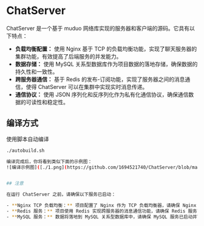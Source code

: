# ChatServer

ChatServer 是一个基于 muduo 网络库实现的服务器和客户端的源码。它具有以下特点：

- **负载均衡配置：** 使用 Nginx 基于 TCP 的负载均衡功能，实现了聊天服务器的集群功能，有效提高了后端服务的并发能力。
- **数据存储：** 使用 MySQL 关系型数据库作为项目数据的落地存储，确保数据的持久性和一致性。
- **跨服务器通信：** 基于 Redis 的发布-订阅功能，实现了服务器之间的消息通信，使得 ChatServer 可以在集群中实现实时消息传递。
- **通信协议：** 使用 JSON 序列化和反序列化作为私有化通信协议，确保通信数据的可读性和稳定性。

## 编译方式

使用脚本自动编译
```bash
./autobuild.sh 

编译完成后，你将看到类似下面的示例图：
![编译示例图]([./1.png](https://github.com/1694521740/ChatServer/blob/main/%E7%BC%96%E8%AF%91%E7%A4%BA%E6%84%8F%E5%9B%BE.png))


## 注意

在运行 ChatServer 之前，请确保以下服务已启动：

- **Nginx TCP 负载均衡：** 项目配置了 Nginx 作为 TCP 负载均衡器，请确保 Nginx 服务已正确配置并运行。
- **Redis 服务：** 项目使用 Redis 实现跨服务器的消息通信功能，请确保 Redis 服务已启动。
- **MySQL 服务：** 数据将落地到 MySQL 关系型数据库中，请确保 MySQL 服务已启动并可供访问。

